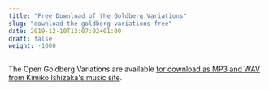 ```yaml
---
title: "Free Download of the Goldberg Variations"
slug: "download-the-goldberg-variations-free"
date: 2019-12-10T13:07:02+01:00
draft: false
weight: -1000
---
```

The Open Goldberg Variations are available [for download as MP3 and WAV from Kimiko Ishizaka's music site](https://music.kimiko-pianko.com). 

